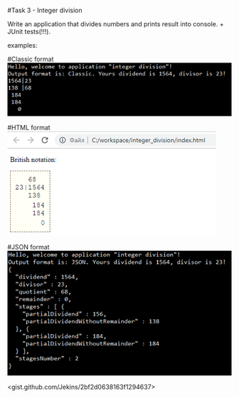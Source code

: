 #Task 3 - Integer division

Write an application that divides numbers and prints result into console. + JUnit tests(!!!).  

examples:

#Classic format
![Classic](src\main\resources\classic.png "program output")  </br>
   
#HTML format
 ![Classic](src\main\resources\html.png "program output")  </br>
 
#JSON format
![Classic](src\main\resources\json.png "program output")  </br>

<gist.github.com/Jekins/2bf2d0638163f1294637>